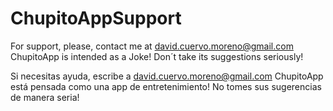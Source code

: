# ChupitoAppSupport


For support, please, contact me at david.cuervo.moreno@gmail.com
ChupitoApp is intended as a Joke! Don´t take its suggestions seriously!

Si necesitas ayuda, escribe a david.cuervo.moreno@gmail.com
ChupitoApp está pensada como una app de entretenimiento! No tomes sus sugerencias de manera seria!
